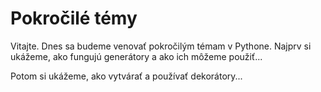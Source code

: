 # Pokročilé témy

Vitajte. Dnes sa budeme venovať pokročilým témam v Pythone. Najprv si ukážeme, ako fungujú generátory a ako ich môžeme použiť...

Potom si ukážeme, ako vytvárať a používať dekorátory...
